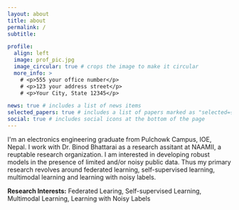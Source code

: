 ```yaml
---
layout: about
title: about
permalink: /
subtitle: 

profile:
  align: left
  image: prof_pic.jpg
  image_circular: true # crops the image to make it circular
  more_info: >
    # <p>555 your office number</p>
    # <p>123 your address street</p>
    # <p>Your City, State 12345</p>

news: true # includes a list of news items
selected_papers: true # includes a list of papers marked as "selected={true}"
social: true # includes social icons at the bottom of the page
---
```

I'm an electronics engineering graduate from Pulchowk Campus, IOE, Nepal. I work with Dr. Binod Bhattarai as a research assitant at NAAMII, a reuptable research organization. I am interested in developing robust models in the presence of limited and/or noisy public data. Thus my primary research revolves around federated learning, self-supervised learning, multimodal learning and learning with noisy labels. 

<b>Research Interests:</b> Federated Learing, Self-supervised Learning, Multimodal Learning, Learning with Noisy Labels


